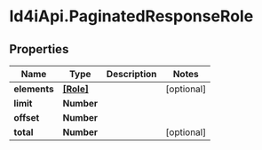 # Id4iApi.PaginatedResponseRole

## Properties
Name | Type | Description | Notes
------------ | ------------- | ------------- | -------------
**elements** | [**[Role]**](Role.md) |  | [optional] 
**limit** | **Number** |  | 
**offset** | **Number** |  | 
**total** | **Number** |  | [optional] 


